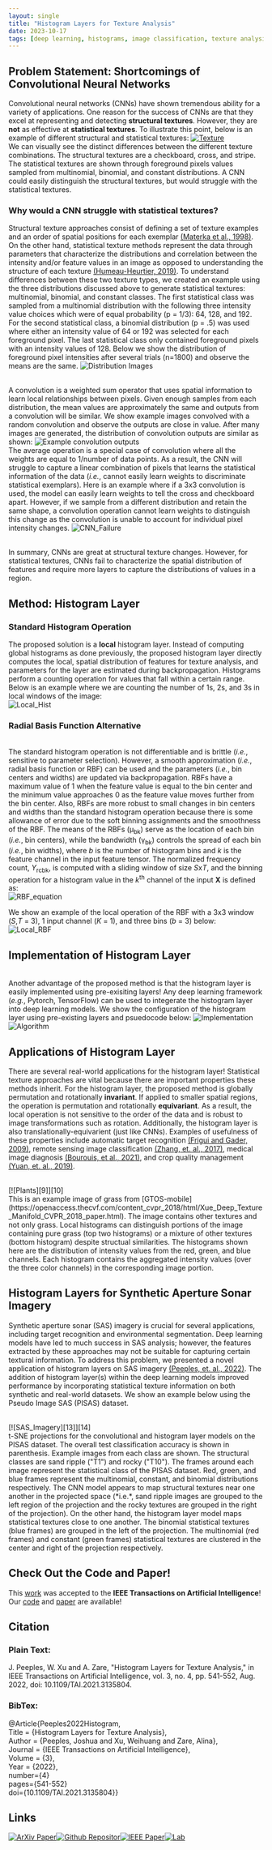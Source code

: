 ```yaml
---
layout: single
title: "Histogram Layers for Texture Analysis"
date: 2023-10-17
tags: [deep learning, histograms, image classification, texture analysis]
---
```


## Problem Statement: Shortcomings of Convolutional Neural Networks
Convolutional neural networks (CNNs) have shown tremendous ability for a variety of applications.  One reason for the success of CNNs are that they excel at representing and detecting **structural textures**. However, they are **not** as effective at **statistical textures**. To illustrate this point, below is an example of different structural and statistical textures:
[![Texture][11]][12]
<br/>We can visually see the distinct differences between the different texture combinations. The structural textures are a checkboard, cross, and stripe. The statistical textures are shown through foreground pixels values sampled from multinomial, binomial, and constant distributions. A CNN could easily distinguish the structural textures, but would struggle with the statistical textures. 

### Why would a CNN struggle with statistical textures?
Structural texture approaches consist of defining a set of texture examples and an order of spatial positions for each exemplar [(Materka et al., 1998)](https://www.researchgate.net/profile/Andrzej-Materka/publication/249723259_Texture_Analysis_Methods_-_A_Review/links/02e7e51ef8d539a9da000000/Texture-Analysis-Methods-A-Review.pdf). On the other hand, statistical texture methods represent the data through parameters that characterize the distributions and correlation between the intensity and/or feature values in an image as opposed to understanding the structure of each texture [(Humeau-Heurtier, 2019)](https://ieeexplore.ieee.org/abstract/document/8600329). To understand differences between these two texture types, we created an example using the three distributions discussed above to generate statistical textures: multinomial, binomial, and constant classes. The first statistical class was sampled from a multinomial distribution with the following three intensity value choices which were of equal probability (p = 1/3): 64, 128, and 192. For the second statistical class, a binomial distribution (p = .5) was used where either an intensity value of 64 or 192 was selected for each foreground pixel. The last statistical class only contained foreground pixels with an intensity values of 128. Below we show the distribution of foreground pixel intensities after several trials (n=1800) and observe the means are the same. 
![Distribution Images](/images/Distributions.JPG)

<br/>A convolution is a weighted sum operator that uses spatial information to learn local relationships between pixels. Given enough samples from each distribution, the mean values are approximately the same and outputs from a convolution will be similar. We show example images convolved with a random convolution and observe the outputs are close in value. After many images are generated, the distribution of convolution outputs are similar as shown:
![Example convolution outputs](/images/Sampling_v2.gif)
<br/>The average operation is a special case of convolution where all the weights are equal to 1/number of data points. As a result, the CNN will struggle to capture a linear combination of pixels that learns the statistical information of the data (*i.e.*, cannot easily learn weights to discriminate statistical exemplars). Here is an example where if a 3x3 convolution is used, the model can easily learn weights to tell the cross and checkboard apart. However, if we sample from a different distribution and retain the same shape, a convolution operation cannot learn weights to distinguish this change as the convolution is unable to account for individual pixel intensity changes.
![CNN_Failure](/images/CNN_Failure_v2.jpg) 

<br/>In summary, CNNs are great at structural texture changes. However, for statistical textures, CNNs fail to characterize the spatial distribution of features and require more layers to capture the distributions of values in a region. 

## Method: Histogram Layer
### Standard Histogram Operation
The proposed solution is a **local** histogram layer. Instead of computing global histograms as done previously, the proposed histogram layer directly computes the local, spatial distribution of features for texture analysis, and parameters for the layer are estimated during backpropagation. Histograms perform a counting operation for values that fall within a certain range. Below is an example where we are counting the number of 1s, 2s, and 3s in local windows of the image:
<br/>![Local_Hist](/images/Stand_Hist.gif)

### Radial Basis Function Alternative 
<br/> The standard histogram operation is not differentiable and is brittle (*i.e.*, sensitive to parameter selection). However, a smooth approximation (*i.e.*, radial basis function or RBF) can be used and the parameters (*i.e.*, bin centers and widths) are updated via backpropagation. RBFs have a maximum value of 1 when the feature value is equal to the bin center and the minimum value approaches 0 as the feature value moves further from the bin center. Also, RBFs are more robust to small changes in bin centers and widths than the standard histogram operation because there is some allowance of error due to the soft binning assignments and the smoothness of the RBF. The means of the RBFs (&mu;<sub>bk</sub>) serve as the location of each bin (*i.e.*, bin centers), while the bandwidth (&gamma;<sub>bk</sub>) controls the spread of each bin (*i.e.*, bin widths), where *b* is the number of histogram bins and *k* is the feature channel in the input feature tensor. The normalized frequency count, *Y*<sub>rcbk</sub>, is computed with a sliding window of size *S*x*T*, and the binning operation for a histogram value in the *k*<sup>th</sup> channel of the input **X** is defined as:
<br/>![RBF_equation](/images/RBF_annotated.png)

We show an example of the local operation of the RBF with a 3x3 window (*S*,*T* = 3), 1 input channel (*K* = 1), and three bins (*b* = 3) below:
<br/>![Local_RBF](/images/RBF_Hist.gif)

## Implementation of Histogram Layer
<br/> Another advantage of the proposed method is that the histogram layer is easily implemented using pre-exisiting layers! Any deep learning framework (*e.g.*, Pytorch, TensorFlow) can be used to integerate the histogram layer into deep learning models. We show the configuration of the histogram layer using pre-existing layers and psuedocode below:
![Implementation](/images/Implementation_v2.png)
![Algorithm](/images/algorithm.jpg)

## Applications of Histogram Layer
There are several real-world applications for the histogram layer! Statistical texture approaches are vital because there are important properties these methods inherit. For the histogram layer, the proposed method is globally permutation and rotationally **invariant**. If applied to smaller spatial regions, the operation is permutation and rotationally **equivariant**. As a result, the local operation is not sensitive to the order of the data and is robust to image transformations such as rotation. Additionally, the histogram layer is also translationally-equivarient (just like CNNs). Examples of usefulness of these properties include automatic target recognition [(Frigui and Gader, 2009)](https://ieeexplore.ieee.org/document/4610973), remote sensing image classification [(Zhang, et. al., 2017)](https://www.mdpi.com/1424-8220/17/7/1474/htm), medical image diagnosis [(Bourouis, et al., 2021)](https://ieeexplore.ieee.org/abstract/document/9324838), and crop quality management [(Yuan, et. al., 2019)](https://www.nature.com/articles/s41598-019-50480-x).

<br/>
[![Plants][9]][10]
<br/> This is an example image of grass from [GTOS-mobile](https://openaccess.thecvf.com/content_cvpr_2018/html/Xue_Deep_Texture_Manifold_CVPR_2018_paper.html). The image contains other textures and not only grass. Local histograms can distinguish portions of the image containing pure grass (top two histograms) or a mixture of other textures (bottom histogram) despite structual similarities. The histograms shown here are the distribution of intensity values from the red, green, and blue channels. Each histogram contains the aggregated intensity values (over the three color channels) in the corresponding image portion.

## Histogram Layers for Synthetic Aperture Sonar Imagery
Synthetic aperture sonar (SAS) imagery is crucial for several applications, including target recognition and environmental segmentation. Deep learning models have led to much success in SAS analysis; however, the features extracted by these approaches may not be suitable for capturing certain textural information. To address this problem, we presented a novel application of histogram layers on SAS imagery [(Peeples, et. al., 2022)](https://ieeexplore.ieee.org/document/10069737). The addition of histogram layer(s) within the deep learning models improved performance by incorporating statistical texture information on both synthetic and real-world datasets. We show an example below using the Pseudo Image SAS (PISAS) dataset.

<br/>
[![SAS_Imagery][13]][14]
<br/> t-SNE projections for the convolutional and histogram layer models on the PISAS dataset. The overall test classification accuracy is shown in parenthesis. Example images from each class are shown. The structural classes are sand ripple ("T1") and rocky ("T10"). The frames around each image represent the statistical class of the PISAS dataset. Red, green, and blue frames represent the multinomial, constant, and binomial distributions respectively. The CNN model appears to map structural textures near one another in the projected space (*i.e.*, sand ripple images are grouped to the left region of the projection and the rocky textures are grouped in the right of the projection). On the other hand, the histogram layer model maps statistical textures close to one another. The binomial statistical textures (blue frames) are grouped in the left of the projection. The multinomial (red frames) and constant (green frames) statistical textures are clustered in the center and right of the projection respectively.

## Check Out the Code and Paper!
This [work](https://ieeexplore.ieee.org/document/9652037) was accepted to the **IEEE Transactions on Artificial Intelligence**! Our [code](https://github.com/GatorSense/Histogram_Layer) and [paper](https://arxiv.org/abs/2001.00215) are available! 

## Citation

### Plain Text:

J. Peeples, W. Xu and A. Zare, "Histogram Layers for Texture Analysis," in IEEE Transactions on Artificial Intelligence, vol. 3, no. 4, pp. 541-552, Aug. 2022, doi: 10.1109/TAI.2021.3135804.

### BibTex:

@Article{Peeples2022Histogram,<br>
Title = {Histogram Layers for Texture Analysis},<br>
Author = {Peeples, Joshua and Xu, Weihuang  and Zare, Alina},<br>
Journal = {IEEE Transactions on Artificial Intelligence},<br>
Volume = {3},<br>
Year = {2022},<br>
number={4}<br>
pages={541-552}<br>
doi={10.1109/TAI.2021.3135804}}

## Links
<!-- [![alt text](image link)](web link) -->
[![ArXiv Paper][1]][2][![Github Repositor][3]][4][![IEEE Paper][5]][6][![Lab][7]][8]

[1]: /images/arxiv_25.jpg
[2]: https://arxiv.org/abs/2001.00215
[3]: /images/code_25.png
[4]: https://github.com/GatorSense/Histogram_Layer
[5]: /images/ieee_50.jpg
[6]: https://ieeexplore.ieee.org/document/9652037
[7]: /images/logo_50.png
[8]: https://faculty.eng.ufl.edu/machine-learning
[9]: /images/HistTextures_2.PNG
[10]: https://arxiv.org/pdf/2001.00215.pdf
[11]: /images/Textures_v2.jpg
[12]: https://arxiv.org/pdf/2209.03878.pdf
[13]: /images/SAS_Results.PNG
[14]: https://arxiv.org/abs/2209.03878

<!-- [![ArXiv Paper](/images/arxiv.jpg"ArXiv Paper")](https://arxiv.org/abs/2001.00215)
[![Github Repository](/images/code.png"Code")](https://github.com/GatorSense/Histogram_Layer)
[![IEEE Paper](/images/ieee.jpg"IEEE Transactions on AI Paper")](https://ieeexplore.ieee.org/document/9652037)
[![Lab](/images/logo.png"GatorSense Lab Website")](https://faculty.eng.ufl.edu/machine-learning) -->




